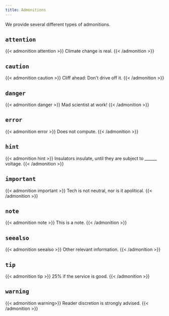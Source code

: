 ```yaml
---
title: Admonitions
---
```


We provide several different types of admonitions.

<!--
## `topic`

::: topic
**This is a topic.**

This is what admonitions are a special case of, according to the
docutils documentation.
:::

## `admonition`

::: admonition
The one with the custom titles

It\'s got a certain charm to it.
:::
-->

## `attention`

{{< admonition attention >}}
Climate change is real.
{{< /admonition >}}

## `caution`

{{< admonition caution >}}
Cliff ahead: Don\'t drive off it.
{{< /admonition >}}

## `danger`

{{< admonition danger >}}
Mad scientist at work!
{{< /admonition >}}

## `error`

{{< admonition error >}}
Does not compute.
{{< /admonition >}}

## `hint`

{{< admonition hint >}}
Insulators insulate, until they are subject to \_\_\_\_\_\_ voltage.
{{< /admonition >}}

## `important`

{{< admonition important >}}
Tech is not neutral, nor is it apolitical.
{{< /admonition >}}

## `note`

{{< admonition note >}}
This is a note.
{{< /admonition >}}

## `seealso`

{{< admonition seealso >}}
Other relevant information.
{{< /admonition >}}

## `tip`

{{< admonition tip >}}
25% if the service is good.
{{< /admonition >}}

<!--
## `todo`

::: todo
This needs the `sphinx.ext.todo` extension.
:::
-->

## `warning`

{{< admonition warning>}}
Reader discretion is strongly advised.
{{< /admonition >}}

<!--
## `versionadded`

::: versionadded
v0.1.1

Here\'s a version added message.
:::

## `versionchanged`

::: versionchanged
v0.1.1

Here\'s a version changed message.
:::

## `deprecated`

::: deprecated
v0.1.1

Here\'s a deprecation message.
:::
-->
